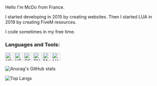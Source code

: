 Hello I'm McDo from France.

I started developing in 2015 by creating websites.
Then I started LUA in 2019 by creating FiveM resources.

I code sometimes in my free time.


### Languages and Tools:
<img alt="VSCode" width="26px" src="https://cdn.jsdelivr.net/gh/devicons/devicon/icons/vscode/vscode-original.svg" /> <img alt="HTML5" width="26px" src="https://cdn.jsdelivr.net/gh/devicons/devicon/icons/html5/html5-original.svg" /> <img alt="CSS3" width="26px" src="https://cdn.jsdelivr.net/gh/devicons/devicon/icons/css3/css3-original.svg" /> <img alt="PHP" width="26px" src="https://cdn.jsdelivr.net/gh/devicons/devicon/icons/php/php-plain.svg" /> <img alt="MySQL" width="26px" src="https://cdn.jsdelivr.net/gh/devicons/devicon/icons/mysql/mysql-original.svg" /> <img alt="LUA" width="26px" src="https://cdn.jsdelivr.net/gh/devicons/devicon/icons/lua/lua-plain-wordmark.svg" />


![Anurag's GitHub stats](https://github-readme-stats.vercel.app/api?username=MCDV-McDo&show_icons=true&theme=gotham)

![Top Langs](https://github-readme-stats.vercel.app/api/top-langs/?username=MCDV-McDo&theme=gotham&layout=compact)

